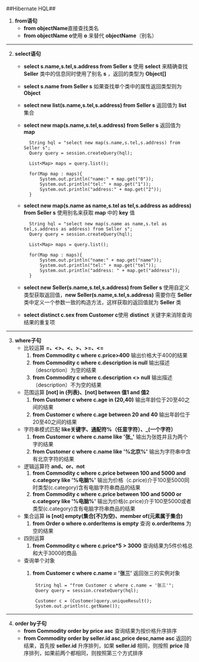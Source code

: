 ##Hibernate HQL##


1. **from语句**
	- **from objectName**直接查找类名
	- **from objectName o**使用 **o** 来替代 **objectName**（别名）

----------

2. **select语句**
	- **select s.name,s.tel,s.address from Seller s** 使用   **select** 来精确查找 **Seller** 类中的信息同时使用了别名 **s** ，返回的类型为 **Object[]**
	- **select s.name from Seller s** 如果查找单个类中的属性返回类型则为 **Object**
	- **select new list(s.name,s.tel,s.address) from Seller s** 返回值为 **list** 集合
	- **select new map(s.name,s.tel,s.address) from Seller s** 返回值为 **map**
	
			String hql = "select new map(s.name,s.tel,s.address) from Seller s";
			Query query = session.createQuery(hql);

			List<Map> maps = query.list();
			
			for(Map map : maps){
				System.out.println("name:" + map.get("0"));
				System.out.println("tel:" + map.get("1"));
				System.out.println("address:" + map.get("2"));
			}
	- **select new map(s.name as name,s.tel as tel,s.address as address) from Seller s** 使用别名来获取 **map** 中的 **key** 值
	
			String hql = "select new map(s.name as name,s.tel as tel,s.address as address) from Seller s";
			Query query = session.createQuery(hql);

			List<Map> maps = query.list();
			
			for(Map map : maps){
				System.out.println("name:" + map.get("name"));
				System.out.println("tel:" + map.get("tel"));
				System.out.println("address: " + map.get("address"));
			}
	- **select new Seller(s.name,s.tel,s.address) from Seller s** 使用自定义类型获取返回值，**new Seller(s.name,s.tel,s.address)** 需要你在 **Seller** 类中定义一个参数一致的构造方法，这样获取的返回值就为 **Seller** 类
	- **select distinct c.sex from Customer c**使用 **distinct** 关键字来消除查询结果的重复项

----------

3. **where子句**
	- 比较运算 **=、<>、<、>、>=、<=**
		1. **from Commodity c where c.price>400** 输出价格大于400的结果
		2. **from Commodity c where c.description is null** 输出描述（description）为空的结果
		3. **from Commodity c where c.description <> null** 输出描述（description）不为空的结果
	- 范围运算 **[not] in (列表)、[not] between 值1 and 值2**
		1. **from Customer c where c.age in (20,40)** 输出年龄位于20至40之间的结果
		2. **from Customer c where c.age between 20 and 40** 输出年龄位于20至40之间的结果
	- 字符串模式匹配 **like关键字、通配符%（任意字符）、_(一个字符）**
		1. **from Customer c where c.name like '张_'** 输出为张姓并且为两个字的结果
		2. **from Customer c where c.name like '%北京%'** 输出为字符串中含有北京字符的结果
	- 逻辑运算符 **and、or、not**
		1. **from Commodity c where c.price between 100 and 5000 and c.category like '%电脑%'** 输出为价格（c.price)介于100至5000同时类型(c.category)含有电脑字符串商品的结果
		2. **from Commodity c where c.price between 100 and 5000 or c.category like '%电脑%'** 输出为价格(c.price)介于100至5000或者类型(c.category)含有电脑字符串商品的结果
	- 集合运算 **is [not] empty(集合[不]为空)、member of(元素属于集合)**
		1. **from Order o where o.orderItems is empty** 查询 **o.orderItems** 为空的结果
	- 四则运算
		1. **from Commodity c where c.price*5 > 3000** 查询结果为5件价格总和大于3000的商品
	- 查询单个对象
		1. **from Customer c where c.name = '张三'** 返回张三的实例对象
				
				String hql = "from Customer c where c.name = '张三'";
				Query query = session.createQuery(hql);
				
				Customer c = (Customer)query.uniqueResult();
				System.out.println(c.getName());

----------

4. **order by子句**
	- **from Commodity order by price asc** 查询结果为按价格升序排序
	- **from Commodity order by seller.id asc,price desc,name asc** 返回的结果，首先按 **seller.id** 升序排列，如果 **seller.id** 相同，则按照 **price** 降序排列，如果前两个都相同，则按照第三个方式排序